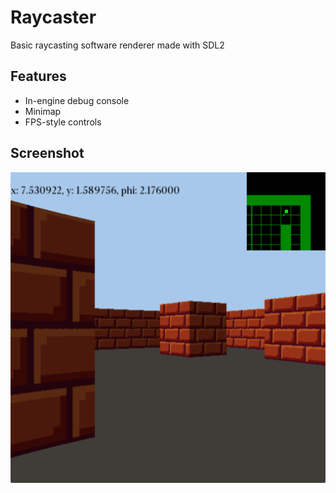 # Raycaster

Basic raycasting software renderer made with SDL2

## Features

- In-engine debug console
- Minimap
- FPS-style controls

## Screenshot

<img src="./screenshot.png" width="512">
